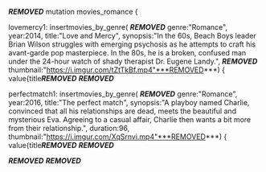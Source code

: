 ***REMOVED***
mutation movies_romance {

lovemercy1: insertmovies_by_genre(
***REMOVED***
      genre:"Romance", 
      year:2014,
      title:"Love and Mercy",
      synopsis:"In the 60s, Beach Boys leader Brian Wilson struggles with emerging psychosis as he attempts to craft his avant-garde pop masterpiece. In the 80s, he is a broken, confused man under the 24-hour watch of shady therapist Dr. Eugene Landy.",
***REMOVED***
      thumbnail:"https://i.imgur.com/tZtTkBf.mp4"***REMOVED***) {
    value{title***REMOVED***
  ***REMOVED***

perfectmatch1: insertmovies_by_genre(
***REMOVED***
      genre:"Romance", 
      year:2016,
      title:"The perfect match",
      synopsis:"A playboy named Charlie, convinced that all his relationships are dead, meets the beautiful and mysterious Eva. Agreeing to a casual affair, Charlie then wants a bit more from their relationship.",
      duration:96,
      thumbnail:"https://i.imgur.com/XqSrnvi.mp4"***REMOVED***) {
    value{title***REMOVED***
  ***REMOVED***
  
***REMOVED***
***REMOVED***